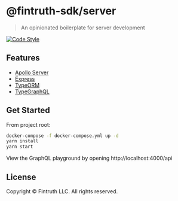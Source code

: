 # @fintruth-sdk/server

> An opinionated boilerplate for server development

[![Code Style](https://flat.badgen.net/badge/code%20style/prettier/ff69b4)](https://github.com/prettier/prettier)

## Features

- [Apollo Server](https://www.apollographql.com/docs/apollo-server/)
- [Express](https://expressjs.com/)
- [TypeORM](http://typeorm.io/#/)
- [TypeGraphQL](https://19majkel94.github.io/type-graphql/)

## Get Started

From project root:

```bash
docker-compose -f docker-compose.yml up -d
yarn install
yarn start
```

View the GraphQL playground by opening http://localhost:4000/api

## License

Copyright &copy; Fintruth LLC. All rights reserved.
